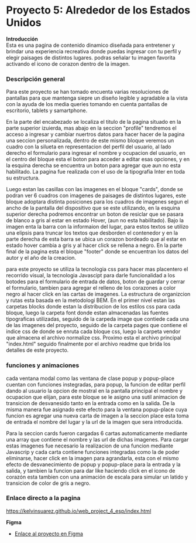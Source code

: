 # Proyecto 5: Alrededor de los Estados Unidos


**Introducción**  
Esta es una pagina de contenido dinamico diseñada para entretener y brindar una experiencia recreativa donde puedas ingresar con tu perfil y elegir paisages de distintos lugares.
podras señalar tu imagen favorita activando el icono de corazon dentro de la imagen.

### Descripción general  
Para este proyecto se han tomado encuenta varias resoluciones de pantallas para que mantenga siepre un diseño
legible y agradable a la vista con la ayuda de los media queries tomando en cuenta pantallas de escritorio, tablets
y samartphone.

En la parte del encabezado se localiza el titulo de la pagina situado en la parte superior izuierda, mas abajo en la seccion "profile" tendremos el acceso a ingresar y cambiar nuertros datos para hacer hacer de la pagina una seccion personalizada, dentro de este mismo bloque veremos un cuadro con la silueta en representacion del perfil del usuario, al lado derecho el formulario para ingresar el nombre y ocupacion del usuario, en el centro del bloque esta el boton para acceder a editar esas opciones, y en la esquina derecha se encuentra un boton para agregar que aun no esta habilitado. La pagina fue realizada con el uso de la tipografia Inter en toda su estructura.

Luego estan las casillas con las imagenes en el bloque "cards", donde se podran ver 6 cuadros con imagenes de paisages de distintos lugares, este bloque adoptara distinta posiciones para los cuadros de imagenes segun el ancho de la pantalla del dispositivo que se este utilizando, en la esquina superior derecha podremos encontrar un boton de resiclar que se pasara de blanco a gris al estar en estado Hover, (aun no esta habilitado). Bajo la imagen enta la barra con la informaion del lugar, para estos textos se utilizo una elipsis para truncar los textos que desborden el contenedor y en la parte derecha de esta barra se ubica un corazon bordeado que al estar en estado hover cambia a gris y al hacer click se rellena a negro.
En la parte final de la pagina esta el bloque "footer" donde se encuentran los datos del autor y el año de la creacion.

para este proyecto se utiliza la tecnologia css para hacer mas placentero el recorrido visual, la tecnologia Javascipt para darle funcionalidad a los botodes para el formulario de entrada de datos, boton de guardar y cerrar el formulario, tambien para agregar el relleno de los corazones a color negro al hacer click en las cartas de imagenes. La estructura de organizcion y rutas esta basada en la metodologi BEM. En el primer nivel estan las carpetas blocks donde estan la 
distribucion de los estilos css para cada bloque, luego la carpeta font donde estan almacenadas las fuentes 
tipograficas utilizadas, seguido de la carpeda image que contiede cada una de las imagenes del proyecto, seguido de
la carpeta pages que contiene el indice css de donde se enruta cada bloque css, luego la carpeta vendor que almacena
el archivo normalize css. Proximo esta el archivo principal "index.html" seguido finalmente por el archivo readme
que brida los detalles de este proyecto.

### funciones y animaciones

cada ventana modal como las ventana de clase popup y popup-place cuentan con funciones instegradas, para popup, la funcion de editar perfil dando al usuario la opcion de mostral en la pantalla principal el nombre y ocupacion que elijan, para este bloque se le asigno una sutil animacion de transicion de desvanesido  tanto en la entrada como en la salida.
De la misma manera fue asignado este efecto para la ventana popup-place cuya funcion es agregar una nueva carta de imagen a la seccion place esta toma de entrada el nombre del lugar y la url de la imagen que sera introducida.

Para la seccion cards fueron cargadas 6 cartas automaticamente mediante una array que contiene el nombre y las url de dichas imagenes. Para cargar estas imagenes fue necesario la realizacion de una funcion mediante Javascrip y cada carta contiene funciones integradas como la de poder eliminarse, hacer click en la imagen para agrandarla, esta con el mismo efecto de desvanecimiento de popup y popup-place para la entrada y la salida, y tambien la funcion para dar like haciendo click en el icono de corazón esta tambien con una animación de escala para simular un latido y transicion de color de gris a negro.

### Enlace directo a la pagina
https://kelvinsuarez.github.io/web_project_4_esp/index.html


**Figma**

* [Enlace al proyecto en Figma](https://www.figma.com/file/LDMgqWesKpQkIwhOfEBuTS/WEB%2C-Sprint-5%3A-Around-The-U.S.-%7C-desktop-%2B-mobile?node-id=0%3A1)
